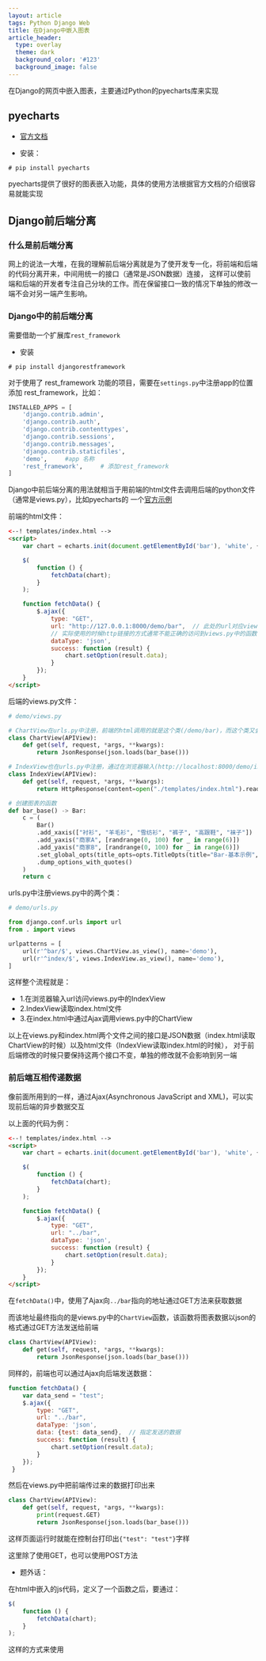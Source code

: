 ```yaml
---
layout: article
tags: Python Django Web
title: 在Django中嵌入图表
article_header:
  type: overlay
  theme: dark
  background_color: '#123'
  background_image: false
---
```


在Django的网页中嵌入图表，主要通过Python的pyecharts库来实现

<!--more-->

## pyecharts

- [官方文档](https://pyecharts.org/)

- 安装：

```
# pip install pyecharts
```

pyecharts提供了很好的图表嵌入功能，具体的使用方法根据官方文档的介绍很容易就能实现

## Django前后端分离

### 什么是前后端分离

网上的说法一大堆，在我的理解前后端分离就是为了使开发专一化，将前端和后端的代码分离开来，中间用统一的接口（通常是JSON数据）连接，
这样可以使前端和后端的开发者专注自己分块的工作。而在保留接口一致的情况下单独的修改一端不会对另一端产生影响。

### Django中的前后端分离

需要借助一个扩展库`rest_framework`

- 安装
```
# pip install djangorestframework
```

对于使用了 rest_framework 功能的项目，需要在`settings.py`中注册app的位置添加 rest_framework，比如：
```python
INSTALLED_APPS = [
    'django.contrib.admin',
    'django.contrib.auth',
    'django.contrib.contenttypes',
    'django.contrib.sessions',
    'django.contrib.messages',
    'django.contrib.staticfiles',
    'demo',     #app 名称
    'rest_framework',     # 添加rest_framework
]
```

Django中前后端分离的用法就相当于用前端的html文件去调用后端的python文件（通常是views.py），比如pyecharts的
一个[官方示例](https://pyecharts.org/#/zh-cn/web_django?id=django-%e5%89%8d%e5%90%8e%e7%ab%af%e5%88%86%e7%a6%bb)

前端的html文件：

```html
<--! templates/index.html -->
<script>
    var chart = echarts.init(document.getElementById('bar'), 'white', {renderer: 'canvas'});

    $(
        function () {
            fetchData(chart);
        }
    );

    function fetchData() {
        $.ajax({
            type: "GET",
            url: "http://127.0.0.1:8000/demo/bar",  // 此处的url对应views.py中的一个函数
            // 实际使用的时候http链接的方式通常不能正确的访问到views.py中的函数，最好是写成相对地址的形式，比如 url: "../bar"
            dataType: 'json',
            success: function (result) {
                chart.setOption(result.data);
            }
        });
    }
</script>
```

后端的views.py文件：

```python
# demo/views.py

# ChartView在urls.py中注册，前端的html调用的就是这个类(/demo/bar)，而这个类又会调用bar_base来渲染一个图表
class ChartView(APIView):
    def get(self, request, *args, **kwargs):
        return JsonResponse(json.loads(bar_base()))

# IndexView也在urls.py中注册，通过在浏览器输入(http://localhost:8000/demo/index)来访问，他又会读取前端的html页面，最后跳到上面的ChartView类
class IndexView(APIView):
    def get(self, request, *args, **kwargs):
        return HttpResponse(content=open("./templates/index.html").read())

# 创建图表的函数
def bar_base() -> Bar:
    c = (
        Bar()
        .add_xaxis(["衬衫", "羊毛衫", "雪纺衫", "裤子", "高跟鞋", "袜子"])
        .add_yaxis("商家A", [randrange(0, 100) for _ in range(6)])
        .add_yaxis("商家B", [randrange(0, 100) for _ in range(6)])
        .set_global_opts(title_opts=opts.TitleOpts(title="Bar-基本示例", subtitle="我是副标题"))
        .dump_options_with_quotes()
    )
    return c
```

urls.py中注册views.py中的两个类：
```python
# demo/urls.py

from django.conf.urls import url
from . import views

urlpatterns = [
    url(r'^bar/$', views.ChartView.as_view(), name='demo'),
    url(r'^index/$', views.IndexView.as_view(), name='demo'),
]
```

这样整个流程就是：
- 1.在浏览器输入url访问views.py中的IndexView
- 2.IndexView读取index.html文件
- 3.在index.html中通过Ajax调用views.py中的ChartView

以上在views.py和index.html两个文件之间的接口是JSON数据（index.html读取ChartView的时候）以及html文件（IndexView读取index.html的时候），
对于前后端修改的时候只要保持这两个接口不变，单独的修改就不会影响到另一端


### 前后端互相传递数据

像前面所用到的一样，通过Ajax(Asynchronous JavaScript and XML)，可以实现前后端的异步数据交互

以上面的代码为例：

```html
<--! templates/index.html -->
<script>
    var chart = echarts.init(document.getElementById('bar'), 'white', {renderer: 'canvas'});

    $(
        function () {
            fetchData(chart);
        }
    );

    function fetchData() {
        $.ajax({
            type: "GET",
            url: "../bar",
            dataType: 'json',
            success: function (result) {
                chart.setOption(result.data);
            }
        });
    }
</script>
```

在`fetchData()`中，使用了Ajax向`../bar`指向的地址通过GET方法来获取数据

而该地址最终指向的是views.py中的`ChartView`函数，该函数将图表数据以json的格式通过GET方法发送给前端

```python
class ChartView(APIView):
    def get(self, request, *args, **kwargs):
        return JsonResponse(json.loads(bar_base()))
```

同样的，前端也可以通过Ajax向后端发送数据：

```javascript
function fetchData() {
    var data_send = "test";
    $.ajax({
        type: "GET",
        url: "../bar",
        dataType: 'json',
        data: {test: data_send},  // 指定发送的数据
        success: function (result) {
            chart.setOption(result.data);
        }
    });
 }
```

然后在views.py中把前端传过来的数据打印出来

```python
class ChartView(APIView):
    def get(self, request, *args, **kwargs):
        print(request.GET)
        return JsonResponse(json.loads(bar_base()))
```

这样页面运行时就能在控制台打印出`{"test": "test"}`字样

这里除了使用GET，也可以使用POST方法

- 题外话：

在html中嵌入的js代码，定义了一个函数之后，要通过：

```javascript
$(
    function () {
        fetchData(chart);
    }
);
```

这样的方式来使用
